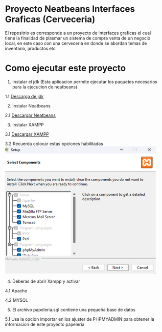 # Proyecto Neatbeans Interfaces Graficas (Cerveceria)

El repositrio es corresponde a un proyecto de interfaces graficas el cual tiene la finalidad de plasmar un sistema de compra venta de un negocio local, en este caso con una cerveceria en donde se abordan temas de inventario, productos etc

# Como ejecutar este proyecto

1. Instalar el jdk (Esta aplicacion permite ejecutar los paquetes necesarios para la ejecucion de neatbeans)

1.1 [Descarga de jdk](https://www.oracle.com/mx/java/technologies/downloads/#jdk21-windows)

2. Instalar Neatbeans

2.1 [Descargar Neatbeans](https://netbeans.apache.org/front/main/)

3. Instalar XAMPP

3.1 [Descargar XAMPP](https://www.apachefriends.org/es/index.html)

 3.2 Recuerda colocar estas opciones habilitadas ![Alt text](image.png)

4. Deberas de abrir Xampp y activar 
 
4.1 Apache


4.2 MYSQL

5. El archivo papeleria.sql contiene una pequeña base de datos 

5.1 Usa la opcion importar en los ajuster de PHPMYADMIN para obtener la informacion de este proyecto papeleria